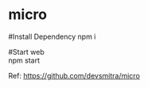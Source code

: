 # micro

#Install Dependency 
npm i
  
#Start web  
npm start


Ref: 
https://github.com/devsmitra/micro
